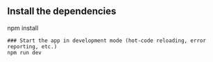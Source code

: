 
## Install the dependencies

npm install
```
### Start the app in development mode (hot-code reloading, error reporting, etc.)
npm run dev
```
